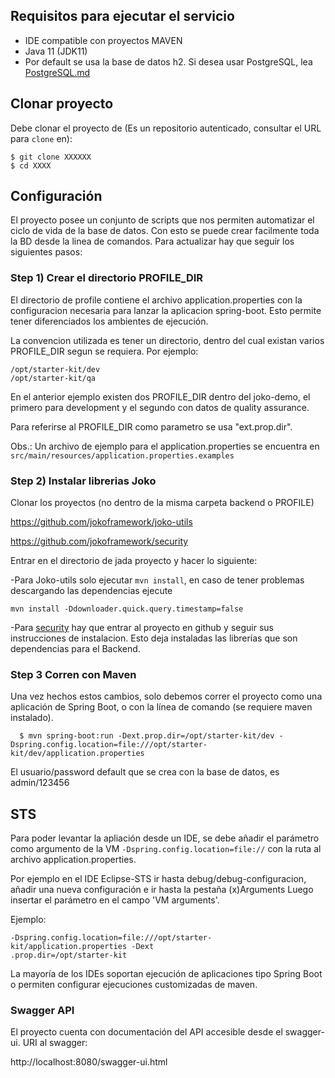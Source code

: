## Requisitos para ejecutar el servicio

* IDE compatible con proyectos MAVEN
* Java 11 (JDK11)
* Por default se usa la base de datos h2. Si desea usar PostgreSQL, lea [PostgreSQL.md](PosgreSQL.md)

## Clonar proyecto

Debe clonar el proyecto de (Es un repositorio autenticado, consultar el URL para `clone` en):

```shell
$ git clone XXXXXX
$ cd XXXX
```

## Configuración
El proyecto posee un conjunto de scripts que nos permiten automatizar el ciclo
 de vida de la base de datos. Con esto se puede crear facilmente toda la BD 
 desde la linea de comandos. Para actualizar hay que seguir los siguientes 
 pasos:
  
 ### Step 1) Crear el directorio PROFILE_DIR
 El directorio de profile contiene el archivo application.properties con la 
 configuracion necesaria para lanzar la aplicacion spring-boot.
Esto permite tener diferenciados los ambientes de ejecución.

 La convencion utilizada es tener un directorio, dentro del cual existan 
 varios PROFILE_DIR segun se requiera. Por ejemplo:
 ```shell
 /opt/starter-kit/dev
 /opt/starter-kit/qa
 ```
 
 En el anterior ejemplo existen dos PROFILE_DIR dentro del joko-demo, el 
 primero para development y el segundo con datos de quality assurance.
 
 Para referirse al PROFILE_DIR como parametro se usa "ext.prop.dir".
 
 Obs.: Un archivo de ejemplo para el application.properties se encuentra en 
 `src/main/resources/application.properties.examples`
  
  ### Step 2) Instalar librerias Joko
	
Clonar los proyectos (no dentro de la misma carpeta backend o PROFILE)
	
https://github.com/jokoframework/joko-utils

https://github.com/jokoframework/security

Entrar en el directorio de jada proyecto y hacer lo siguiente:

-Para Joko-utils solo ejecutar `mvn install`, en caso de tener problemas descargando las dependencias ejecute
 
 `mvn install -Ddownloader.quick.query.timestamp=false`

-Para [security](https://github.com/jokoframework/security) hay que entrar al proyecto en github y seguir sus instrucciones de instalacion. Esto deja instaladas las librerías que son dependencias para el Backend.

### Step 3 Corren con Maven

Una vez hechos estos cambios, solo debemos correr el proyecto como una 
aplicación de Spring Boot, o con la línea de comando (se requiere maven instalado).

```shell
  $ mvn spring-boot:run -Dext.prop.dir=/opt/starter-kit/dev -Dspring.config.location=file:///opt/starter-kit/dev/application.properties
```


El usuario/password default que se crea con la base de datos, es admin/123456

STS
----
Para poder levantar la apliación desde un IDE, se debe añadir el parámetro 
como argumento de la VM `-Dspring.config.location=file://` 
 con la ruta al archivo  application.properties. 
 
 Por ejemplo en el IDE  Eclipse-STS  ir hasta debug/debug-configuracion,  añadir una nueva configuración e ir hasta la pestaña (x)Arguments Luego insertar el parámetro en el campo 'VM arguments'. 
 
 Ejemplo:

    -Dspring.config.location=file:///opt/starter-kit/application.properties -Dext
    .prop.dir=/opt/starter-kit


La mayoría de los IDEs soportan ejecución de aplicaciones tipo Spring Boot o 
permiten configurar ejecuciones customizadas de maven.

### Swagger API
El proyecto cuenta con documentación del API accesible desde el swagger-ui. URI al swagger:

http://localhost:8080/swagger-ui.html

